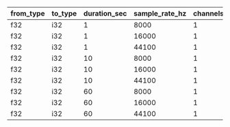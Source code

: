 | from_type   | to_type   |   duration_sec |   sample_rate_hz |   channels |   min_time_ns |   median_time_ns |     max_time_ns | time_unit   |
|-------------|-----------|----------------|------------------|------------|---------------|------------------|-----------------|-------------|
| f32         | i32       |              1 |             8000 |          1 |   6556        |     6561.2       |   6566.6        | µs          |
| f32         | i32       |              1 |            16000 |          1 |  13116        |    13137         |  13161          | µs          |
| f32         | i32       |              1 |            44100 |          1 |  36304        |    36720         |  37219          | µs          |
| f32         | i32       |             10 |             8000 |          1 |  65400        |    65670         |  66022          | µs          |
| f32         | i32       |             10 |            16000 |          1 | 132230        |   132560         | 133000          | µs          |
| f32         | i32       |             10 |            44100 |          1 | 392190        |   396800         | 401890          | µs          |
| f32         | i32       |             60 |             8000 |          1 | 427200        |   432810         | 439250          | µs          |
| f32         | i32       |             60 |            16000 |          1 | 900970        |   902350         | 904090          | µs          |
| f32         | i32       |             60 |            44100 |          1 |      2.56e+06 |        2.588e+06 |      2.6202e+06 | ms          |
